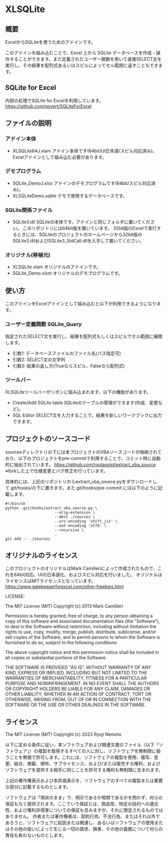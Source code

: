 # XLSQLite

## 概要

ExcelからSQLiteを使うためのアドインです。

このアドインを組み込むことで、Excel 上から SQLite データベースを作成・操作することができます。また定義されたユーザー関数を用いて直接SELECT文を実行し、その結果を配列式あるいはスピルによってセル範囲に返すこともできます。

## SQLite for Excel

内部の処理でSQLite for Excelを利用しています。
https://github.com/govert/SQLiteForExcel

## ファイルの説明

### アドイン本体

- XLSQLite64J.xlam
  アドイン本体です(64bit/UI日本語/スピル対応済み)。Excelアドインとして組み込む必要があります。

### デモプログラム

- SQLite_DemoJ.xlsx
  アドインのデモプログラムです(64bit/スピル対応済み)。
- XLSQLiteDemo.sqlite
  デモで使用するデータベースです。

### SQLite関係ファイル

- SQLite3.dll
  SQLiteの本体です。アドインと同じフォルダに置いてください。
  このリポジトリには64bit版を置いています。
  32bit版のExcelで実行するときには、SQLiteのプロジェクトのホームページから32bit版のSQLite3.dllおよびSQLite3_StdCall.dllを入手して置いてください。

### オリジナル(移植元)

- XLSQLite.xlam
  オリジナルのアドインです。
- SQLite_Demo.xlsm
  オリジナルのデモプログラムです。

## 使い方

このアドインをExcelアドインとして組み込むと以下が利用できるようになります。

### ユーザー定義関数 SQLite_Query

指定されたSELECT文を実行し、結果を配列式もしくはスピルでセル範囲に展開します。

- 引数1: データベースファイルのファイル名(パス指定可)
- 引数2: SELECT文の文字列
- 引数3: 結果の返し方(Trueならスピル、Falseなら配列式)

### ツールバー

XLSQLiteツールバーがリボンに組み込まれます。以下の機能があります。

- Create/Add SQLite table
  SQLiteのテーブルの管理ができます(作成、変更など)。
- SQL Editor
  SELECT文を入力することで、結果を新しいワークブックに出力できます。

## プロジェクトのソースコード

sourcesディレクトリの下には本プロジェクトのVBAソースコードが格納されており、以下のプロジェクトをpre-commitで利用することで、コミット時に自動的に抽出されています。
<https://github.com/rootassist/extract_vba_source>
※forkした上で仕様変更とバグ修正を行っています。

具体的には、上記のリポジトリからextract_vba_source.pyをダウンロードして.git/hooks/の下に置きます。また.git/hooks/pre-commit には以下のように記載します。

```sh:pre-commit
#!/bin/sh
python .git/hooks/extract_vba_source.py \
                      --orig-extension \
                      --dest ./sources \
                      --src-encoding 'shift_jis' \
                      --out-encoding 'utf8' \
                      --recursive \
                      .
git add -- ./sources
```

## オリジナルのライセンス

このプロジェクトのオリジナルはMark Camilleriによって作成されたもので、これを64bit対応、UIの日本語化、およびスピル対応を行いました。
オリジナルはライセンスはMITライセンスとなっています。
<https://www.gatekeeperforexcel.com/other-freebies.html>

LICENSE:

The MIT License (MIT)
Copyright (c) 2013 Mark Camilleri

Permission is hereby granted, free of charge, to any person obtaining a copy of this software and associated documentation files (the "Software"), to deal in the Software without restriction, including without limitation the rights to use, copy, modify, merge, publish, distribute, sublicense, and/or sell copies of the Software, and to permit persons to whom the Software is furnished to do so, subject to the following conditions:

The above copyright notice and this permission notice shall be included in all copies or substantial portions of the Software.

THE SOFTWARE IS PROVIDED "AS IS", WITHOUT WARRANTY OF ANY KIND, EXPRESS OR IMPLIED, INCLUDING BUT NOT LIMITED TO THE WARRANTIES OF MERCHANTABILITY, FITNESS FOR A PARTICULAR PURPOSE AND NONINFRINGEMENT. IN NO EVENT SHALL THE AUTHORS OR COPYRIGHT HOLDERS BE LIABLE FOR ANY CLAIM, DAMAGES OR OTHER LIABILITY, WHETHER IN AN ACTION OF CONTRACT, TORT OR OTHERWISE, ARISING FROM, OUT OF OR IN CONNECTION WITH THE SOFTWARE OR THE USE OR OTHER DEALINGS IN THE SOFTWARE.

## ライセンス

The MIT License (MIT)
Copyright (c) 2023 Ryoji Nemoto

以下に定める条件に従い、本ソフトウェアおよび関連文書のファイル（以下「ソフトウェア」）の複製を取得するすべての人に対し、ソフトウェアを無制限に扱うことを無償で許可します。これには、ソフトウェアの複製を使用、複写、変更、結合、掲載、頒布、サブライセンス、および/または販売する権利、およびソフトウェアを提供する相手に同じことを許可する権利も無制限に含まれます。

上記の著作権表示および本許諾表示を、ソフトウェアのすべての複製または重要な部分に記載するものとします。

ソフトウェアは「現状のまま」で、明示であるか暗黙であるかを問わず、何らの保証もなく提供されます。ここでいう保証とは、商品性、特定の目的への適合性、および権利非侵害についての保証も含みますが、それに限定されるものではありません。 作者または著作権者は、契約行為、不法行為、またはそれ以外であろうと、ソフトウェアに起因または関連し、あるいはソフトウェアの使用またはその他の扱いによって生じる一切の請求、損害、その他の義務について何らの責任も負わないものとします。

